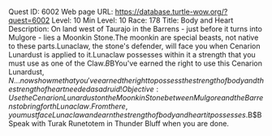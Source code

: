 Quest ID: 6002
Web page URL: https://database.turtle-wow.org/?quest=6002
Level: 10
Min Level: 10
Race: 178
Title: Body and Heart
Description: On land west of Taurajo in the Barrens - just before it turns into Mulgore - lies a Moonkin Stone.The moonkin are special beasts, not native to these parts.Lunaclaw, the stone's defender, will face you when Cenarion Lunardust is applied to it.Lunaclaw possesses within it a strength that you must use as one of the Claw.$B$BYou've earned the right to use this Cenarion Lunardust, $N... now show me that you've earned the right to possess the strength of body and the strength of heart needed as a druid!
Objective: Use the Cenarion Lunardust on the Moonkin Stone between Mulgore and the Barrens to bring forth Lunaclaw.From there, you must face Lunaclaw and earn the strength of body and heart it possesses.$B$BSpeak with Turak Runetotem in Thunder Bluff when you are done.
